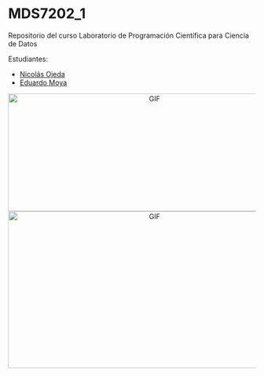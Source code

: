 # MDS7202_1
Repositorio del curso Laboratorio de Programación Científica para Ciencia de Datos

Estudiantes:
* <a href="https://github.com/nicolasojedag" target="blank"> Nicolás Ojeda 
* <a href="https://github.com/eduardomoyab" target="blank"> Eduardo Moya 


<a target="_blank" align="center">
  <img align="center" top="500" height="240" width="580" alt="GIF" src="https://media3.giphy.com/media/v1.Y2lkPTc5MGI3NjExNzlwMTczd3h1ZGVsaHA3ZW93N3NkenFwNzgwYzdtN2wzMjJ5ZTY3MyZlcD12MV9pbnRlcm5hbF9naWZfYnlfaWQmY3Q9Zw/cLSNhhD6XBcfT2Cs1p/giphy.gif">

  <br>

<a target="_blank" align="center">
  <img align="center" top="1200" height="320" width="580" alt="GIF" src="https://giffiles.alphacoders.com/127/127210.gif">
